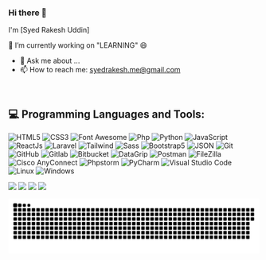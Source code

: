 ### Hi there 👋
I'm [Syed Rakesh Uddin]

🔭 I’m currently working on "LEARNING" 😄
- 💬 Ask me about ...
- 📫 How to reach me: syedrakesh.me@gmail.com

<br />

## 💻 Programming Languages and Tools:

![HTML5](https://img.shields.io/badge/-HTML5-000000?style=flat&logo=html5&logoColor=ffffff&labelColor=E34F26)
![CSS3](https://img.shields.io/badge/-CSS3-000000?style=flat&logo=css3&logoColor=ffffff&labelColor=1572B6)
![Font Awesome](https://img.shields.io/badge/-Font%20Awesome-000000?style=flat&logo=font-awesome&logoColor=339AF0&labelColor=ffffff)
![Php](https://img.shields.io/badge/-Php-000000?style=flat&logo=php)
![Python](https://img.shields.io/badge/-Python-000000?style=flat&logo=python)
![JavaScript](https://img.shields.io/badge/-JavaScript-000000?style=flat&logo=javascript)
![ReactJs](https://img.shields.io/badge/-ReactJs-000000?style=flat&logo=react)
![Laravel](https://img.shields.io/badge/-Laravel-000000?style=flat&logo=laravel&logoColor=764ABC&labelColor=ffffff)
![Tailwind](https://img.shields.io/badge/-Tailwind-000000?style=flat&logo=tailwindcss)
![Sass](https://img.shields.io/badge/-Sass-000000?style=flat&logo=sass&logoColor=ffffff&labelColor=%23CC6699)
![Bootstrap5](https://img.shields.io/badge/-Bootstrap-000000?style=flat&logo=bootstrap&logoColor=ffffff&labelColor=563D7C)
![JSON](https://img.shields.io/badge/-JSON-000000?style=flat&logo=JSON&logoColor=000000&labelColor=ffffff)
![Git](https://img.shields.io/badge/-Git-000000?style=flat&logo=git&logoColor=F05032&labelColor=ffffff)
![GitHub](https://img.shields.io/badge/-GitHub-000000?style=flat&logo=github&logoColor=000000&labelColor=ffffff)
![Gitlab](https://img.shields.io/badge/-Gitlab-000000?style=flat&logo=gitlab&labelColor=000000)
![Bitbucket](https://img.shields.io/badge/-Bitbucket-000000?style=flat&logo=bitbucket)
![DataGrip](https://img.shields.io/badge/-DataGrip-000000?style=flat&logo=datagrip&logoColor=ffffff&labelColor=0081CB)
![Postman](https://img.shields.io/badge/-Postman-000000?style=flat&logo=postman)
![FileZilla](https://img.shields.io/badge/-FileZilla-000000?style=flat&logo=filezilla)
![Cisco AnyConnect](https://img.shields.io/badge/-Cisco%20AnyConnect-000000?style=flat&logo=cisco)
![Phpstorm](https://img.shields.io/badge/-Phpstorm-000000?style=flat&logo=phpstorm)
![PyCharm](https://img.shields.io/badge/-PyCharm-000000?style=flat&logo=PyCharm)
![Visual Studio Code](https://img.shields.io/badge/-VSCode-000000?style=flat&logo=visual-studio-code&labelColor=007ACC)
![Linux](https://img.shields.io/badge/-Linux-000000?style=flat&logo=ubuntu)
![Windows](https://img.shields.io/badge/-Windows-000000?style=flat&logo=windows)

<img src="https://github-readme-stats.vercel.app/api?username=syedrakesh&&show_icons=true&title_color=ffffff&icon_color=bb2acf&text_color=daf7dc&bg_color=151515">

<img src="https://github-readme-streak-stats.herokuapp.com?user=syedrakesh&theme=merko">

<img src="https://github-readme-stats.vercel.app/api/top-langs/?username=syedrakesh&layout=compact&langs_count=10&card_width=500&bg_color=151515">

<img src="https://github-profile-trophy.vercel.app/?username=syedrakesh&row=1)](https://github.com/syedrakesh/github-profile-trophy">

<a href="https://github.com/syedrakesh"><img alt="Snake animation" src="https://github.com/mikyll/mikyll/blob/output/github-contribution-grid-snake.svg"/></a>








<!--
**syedrakesh/syedrakesh** is a ✨ _special_ ✨ repository because its `README.md` (this file) appears on your GitHub profile.

Here are some ideas to get you started:

- 🔭 I’m currently working on ...
- 🌱 I’m currently learning ...
- 👯 I’m looking to collaborate on ...
- 🤔 I’m looking for help with ...
- 💬 Ask me about ...
- 📫 How to reach me: ...
- 😄 Pronouns: ...
- ⚡ Fun fact: ...
-->
